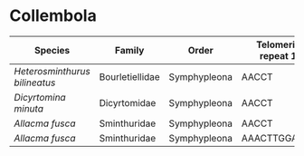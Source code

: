 # Collembola

| Species | Family | Order | Telomeric repeat 1 | Telomeric repeat 2 | Data type |
| -- | --- | --- | --- | --- | --- |
| *Heterosminthurus bilineatus* | Bourletiellidae | Symphypleona | AACCT | AACCTAACCT | pacbio |
| *Dicyrtomina minuta* | Dicyrtomidae | Symphypleona | AACCT | ACAGACAG | pacbio |
| *Allacma fusca* | Sminthuridae | Symphypleona | AACCT | AAACTCCAAGTT | assembly |
| *Allacma fusca* | Sminthuridae | Symphypleona | AAACTTGGAATT | AAACTTGGAATTAAACTTGGAATT | pacbio |
